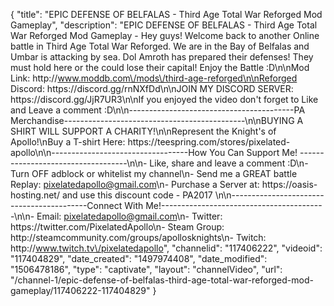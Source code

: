 {
    "title": "EPIC DEFENSE OF BELFALAS - Third Age Total War Reforged Mod Gameplay",
    "description": "EPIC DEFENSE OF BELFALAS - Third Age Total War Reforged Mod Gameplay - Hey guys! Welcome back to another Online battle in Third Age Total War Reforged. We are in the Bay of Belfalas and Umbar is attacking by sea.  Dol Amroth has prepared their defenses! They must hold here or the could lose their capital! Enjoy the Battle :D\n\nMod Link: http:\/\/www.moddb.com\/mods\/third-age-reforged\n\nReforged Discord: https:\/\/discord.gg\/rnNXfDd\n\nJOIN MY DISCORD SERVER: https:\/\/discord.gg\/JjR7UR3\n\nIf you enjoyed the video don't forget to Like and Leave a comment :D\n\n-----------------------------------------PA Merchandise---------------------------------------------\n\nBUYING A SHIRT WILL SUPPORT A CHARITY!\n\nRepresent the Knight's of Apollo!\nBuy a T-shirt Here: https:\/\/teespring.com\/stores\/pixelated-apollo\n\n----------------------------------How You Can Support Me! -----------------------------------\n\n- Like, share and leave a comment :D\n- Turn OFF adblock or whitelist my channel\n- Send me a GREAT battle Replay: pixelatedapollo@gmail.com\n- Purchase a Server at: https:\/\/oasis-hosting.net\/ and use this discount code - PA2017 \n\n------------------------------------------Connect With Me!-----------------------------------------\n\n- Email: pixelatedapollo@gmail.com\n- Twitter: https:\/\/twitter.com\/PixelatedApollo\n- Steam Group:  http:\/\/steamcommunity.com\/groups\/apollosknights\n- Twitch: http:\/\/www.twitch.tv\/pixelatedapollo",
    "channelid": "117406222",
    "videoid": "117404829",
    "date_created": "1497974408",
    "date_modified": "1506478186",
    "type": "captivate",
    "layout": "channelVideo",
    "url": "\/channel-1\/epic-defense-of-belfalas-third-age-total-war-reforged-mod-gameplay\/117406222-117404829"
}